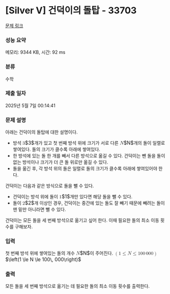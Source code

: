 # [Silver V] 건덕이의 돌탑 - 33703 

[문제 링크](https://www.acmicpc.net/problem/33703) 

### 성능 요약

메모리: 9344 KB, 시간: 92 ms

### 분류

수학

### 제출 일자

2025년 5월 7일 00:14:41

### 문제 설명

<p>아래는 건덕이의 돌탑에 대한 설명이다.</p>

<ul>
	<li>방석 <mjx-container class="MathJax" jax="CHTML" style="font-size: 109%; position: relative;"><mjx-math class="MJX-TEX" aria-hidden="true"><mjx-mn class="mjx-n"><mjx-c class="mjx-c33"></mjx-c></mjx-mn></mjx-math><mjx-assistive-mml unselectable="on" display="inline"><math xmlns="http://www.w3.org/1998/Math/MathML"><mn>3</mn></math></mjx-assistive-mml><span aria-hidden="true" class="no-mathjax mjx-copytext">$3$</span></mjx-container>개가 있고 첫 번째 방석 위에 크기가 서로 다른 <mjx-container class="MathJax" jax="CHTML" style="font-size: 109%; position: relative;"><mjx-math class="MJX-TEX" aria-hidden="true"><mjx-mi class="mjx-i"><mjx-c class="mjx-c1D441 TEX-I"></mjx-c></mjx-mi></mjx-math><mjx-assistive-mml unselectable="on" display="inline"><math xmlns="http://www.w3.org/1998/Math/MathML"><mi>N</mi></math></mjx-assistive-mml><span aria-hidden="true" class="no-mathjax mjx-copytext">$N$</span></mjx-container>개의 돌이 일렬로 쌓여있다. 돌의 크기가 클수록 아래에 쌓여있다.</li>
	<li>한 방석에 있는 돌 한 개를 빼서 다른 방석으로 옮길 수 있다. 건덕이는 뺀 돌을 돌이 없는 방석이나 크기가 더 큰 돌 위로만 옮길 수 있다.</li>
	<li>돌을 옮긴 후, 각 방석 위의 돌은 일렬로 돌의 크기가 클수록 아래에 쌓여있어야 한다.</li>
</ul>

<p>건덕이는 다음과 같은 방식으로 돌을 뺄 수 있다.</p>

<ul>
	<li>건덕이는 방석 위에 돌이 <mjx-container class="MathJax" jax="CHTML" style="font-size: 109%; position: relative;"><mjx-math class="MJX-TEX" aria-hidden="true"><mjx-mn class="mjx-n"><mjx-c class="mjx-c31"></mjx-c></mjx-mn></mjx-math><mjx-assistive-mml unselectable="on" display="inline"><math xmlns="http://www.w3.org/1998/Math/MathML"><mn>1</mn></math></mjx-assistive-mml><span aria-hidden="true" class="no-mathjax mjx-copytext">$1$</span></mjx-container>개만 있다면 해당 돌을 뺄 수 있다.</li>
	<li>돌이 <mjx-container class="MathJax" jax="CHTML" style="font-size: 109%; position: relative;"><mjx-math class="MJX-TEX" aria-hidden="true"><mjx-mn class="mjx-n"><mjx-c class="mjx-c32"></mjx-c></mjx-mn></mjx-math><mjx-assistive-mml unselectable="on" display="inline"><math xmlns="http://www.w3.org/1998/Math/MathML"><mn>2</mn></math></mjx-assistive-mml><span aria-hidden="true" class="no-mathjax mjx-copytext">$2$</span></mjx-container>개 이상인 경우, 건덕이는 중간에 있는 돌도 잘 빼기 때문에 빼려는 돌이 맨 밑만 아니라면 뺄 수 있다.</li>
</ul>

<p>건덕이는 모든 돌을 세 번째 방석으로 옮기고 싶어 한다. 이때 필요한 돌의 최소 이동 횟수를 구해보자.</p>

### 입력 

 <p>첫 번째 방석 위에 쌓여있는 돌의 개수 <mjx-container class="MathJax" jax="CHTML" style="font-size: 109%; position: relative;"><mjx-math class="MJX-TEX" aria-hidden="true"><mjx-mi class="mjx-i"><mjx-c class="mjx-c1D441 TEX-I"></mjx-c></mjx-mi></mjx-math><mjx-assistive-mml unselectable="on" display="inline"><math xmlns="http://www.w3.org/1998/Math/MathML"><mi>N</mi></math></mjx-assistive-mml><span aria-hidden="true" class="no-mathjax mjx-copytext">$N$</span></mjx-container>이 주어진다. <mjx-container class="MathJax" jax="CHTML" style="font-size: 109%; position: relative;"><mjx-math class="MJX-TEX" aria-hidden="true"><mjx-mrow><mjx-mo class="mjx-n"><mjx-c class="mjx-c28"></mjx-c></mjx-mo><mjx-mn class="mjx-n"><mjx-c class="mjx-c31"></mjx-c></mjx-mn><mjx-mo class="mjx-n" space="4"><mjx-c class="mjx-c2264"></mjx-c></mjx-mo><mjx-mi class="mjx-i" space="4"><mjx-c class="mjx-c1D441 TEX-I"></mjx-c></mjx-mi><mjx-mo class="mjx-n" space="4"><mjx-c class="mjx-c2264"></mjx-c></mjx-mo><mjx-mn class="mjx-n" space="4"><mjx-c class="mjx-c31"></mjx-c><mjx-c class="mjx-c30"></mjx-c><mjx-c class="mjx-c30"></mjx-c></mjx-mn><mjx-mstyle><mjx-mspace style="width: 0.167em;"></mjx-mspace></mjx-mstyle><mjx-mn class="mjx-n"><mjx-c class="mjx-c30"></mjx-c><mjx-c class="mjx-c30"></mjx-c><mjx-c class="mjx-c30"></mjx-c></mjx-mn><mjx-mo class="mjx-n"><mjx-c class="mjx-c29"></mjx-c></mjx-mo></mjx-mrow></mjx-math><mjx-assistive-mml unselectable="on" display="inline"><math xmlns="http://www.w3.org/1998/Math/MathML"><mrow data-mjx-texclass="INNER"><mo data-mjx-texclass="OPEN">(</mo><mn>1</mn><mo>≤</mo><mi>N</mi><mo>≤</mo><mn>100</mn><mstyle scriptlevel="0"><mspace width="0.167em"></mspace></mstyle><mn>000</mn><mo data-mjx-texclass="CLOSE">)</mo></mrow></math></mjx-assistive-mml><span aria-hidden="true" class="no-mathjax mjx-copytext">$\left(1 \le N \le 100\, 000\right)$</span> </mjx-container></p>

### 출력 

 <p>모든 돌을 세 번째 방석으로 옮기는 데 필요한 돌의 최소 이동 횟수를 출력한다.</p>

